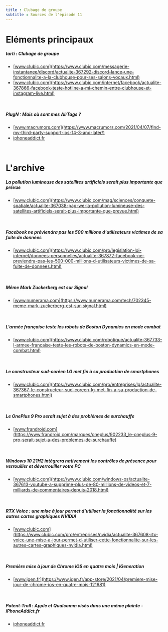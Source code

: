```yaml
---
title : Clubage de groupe
subtitle : Sources de l'épisode 11
---
```

# Eléments principaux
##### tarti : Clubage de groupe
 - [www.clubic.com](https://www.clubic.com/messagerie-instantanee/discord/actualite-367292-discord-lance-une-fonctionnalite-a-la-clubhouse-pour-ses-salons-vocaux.html)
 - [www.clubic.com](https://www.clubic.com/internet/facebook/actualite-367866-facebook-teste-hotline-a-mi-chemin-entre-clubhouse-et-instagram-live.html)
<br>

##### PlugN : Mais où sont mes AirTags ?
 - [www.macrumors.com](https://www.macrumors.com/2021/04/07/find-my-third-party-support-ios-14-3-and-later/)
 - [iphoneaddict.fr](https://iphoneaddict.fr/post/news-317289-apple-lance-app-preparer-localisation-objets-tiers)
<br>

# L'archive
##### La pollution lumineuse des satellites artificiels serait plus importante que prévue
 - [www.clubic.com](https://www.clubic.com/mag/sciences/conquete-spatiale/actualite-367038-pap-we-la-pollution-lumineuse-des-satellites-artificiels-serait-plus-importante-que-prevue.html)
<br>

##### Facebook ne préviendra pas les 500 millions d'utilisateurs victimes de sa fuite de données
 - [www.clubic.com](https://www.clubic.com/pro/legislation-loi-internet/donnees-personnelles/actualite-367872-facebook-ne-previendra-pas-les-500-000-millions-d-utilisateurs-victimes-de-sa-fuite-de-donnees.html)
<br>

##### Même Mark Zuckerberg est sur Signal
 - [www.numerama.com](https://www.numerama.com/tech/702345-meme-mark-zuckerberg-est-sur-signal.html)
<br>

##### L'armée française teste les robots de Boston Dynamics en mode combat
 - [www.clubic.com](https://www.clubic.com/robotique/actualite-367733-l-armee-francaise-teste-les-robots-de-boston-dynamics-en-mode-combat.html)
<br>

##### Le constructeur sud-coréen LG met fin à sa production de smartphones
 - [www.clubic.com](https://www.clubic.com/pro/entreprises/lg/actualite-367367-le-constructeur-sud-coreen-lg-met-fin-a-sa-production-de-smartphones.html)
<br>

##### Le OnePlus 9 Pro serait sujet à des problèmes de surchauffe
 - [www.frandroid.com](https://www.frandroid.com/marques/oneplus/902233_le-oneplus-9-pro-serait-sujet-a-des-problemes-de-surchauffe)
<br>

##### Windows 10 21H2 intègrera nativement les contrôles de présence pour verrouiller et déverrouiller votre PC
 - [www.clubic.com](https://www.clubic.com/windows-os/actualite-367613-youtube-a-supprime-plus-de-80-millions-de-videos-et-7-milliards-de-commentaires-depuis-2018.html)
<br>

##### RTX Voice : une mise à jour permet d'utiliser la fonctionnalité sur les autres cartes graphiques NVIDIA
 - [www.clubic.com](https://www.clubic.com/pro/entreprises/nvidia/actualite-367608-rtx-voice-une-mise-a-jour-permet-d-utiliser-cette-fonctionnalite-sur-les-autres-cartes-graphiques-nvidia.html)
<br>

##### Première mise à jour de Chrome iOS en quatre mois | iGeneration
 - [www.igen.fr](https://www.igen.fr/app-store/2021/04/premiere-mise-jour-de-chrome-ios-en-quatre-mois-121681)
<br>

##### Patent-Troll : Apple et Qualcomm visés dans une même plainte - iPhoneAddict.fr
 - [iphoneaddict.fr](https://iphoneaddict.fr/post/news-317527-patent-troll-apple-qualcomm-vises-meme-plainte)
<br>

